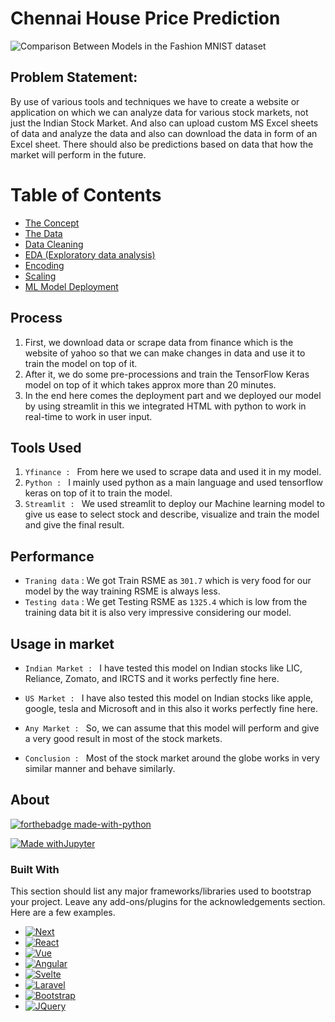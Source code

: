 # **Chennai House Price Prediction**
![Comparison Between Models in the Fashion MNIST dataset](https://cdn1.iconfinder.com/data/icons/social-messaging-ui-color-shapes/128/analytics-circle-blue-512.png)

## Problem Statement:
By use of various tools and techniques we have to create a website or application on which we can analyze data for various stock markets, not just the Indian Stock Market. And also can upload custom MS Excel sheets of data and analyze the data and also can download the data in form of an Excel sheet. There should also be predictions based on data that how the market will perform in the future. 

# Table of Contents

* [The Concept](https://github.com/Akashkunwar/Dscourses/tree/main/Guvi/Project/Chennai%20House%20Price%20Prediction#the-concept)
* [The Data](https://github.com/Akashkunwar/Dscourses/tree/main/Guvi/Project/Chennai%20House%20Price%20Prediction#the-data)
* [Data Cleaning](https://github.com/Akashkunwar/Dscourses/tree/main/Guvi/Project/Chennai%20House%20Price%20Prediction#the-cleaning)
* [EDA (Exploratory data analysis)](https://github.com/Akashkunwar/Dscourses/tree/main/Guvi/Project/Chennai%20House%20Price%20Prediction#EDA-(Exploratory-data-analysis))
* [Encoding](https://github.com/Akashkunwar/Dscourses/tree/main/Guvi/Project/Chennai%20House%20Price%20Prediction#Encoding)
* [Scaling](https://github.com/Akashkunwar/Dscourses/tree/main/Guvi/Project/Chennai%20House%20Price%20Prediction#Scaling)
* [ML Model Deployment](https://github.com/Akashkunwar/Dscourses/tree/main/Guvi/Project/Chennai%20House%20Price%20Prediction#ML-Model-Deployment)


## Process

1. First, we download data or scrape data from finance which is the website of yahoo so that we can make changes in data and use it to train the model on top of it.
2. After it, we do some pre-processions and train the TensorFlow Keras model on top of it which takes approx more than 20 minutes.
3. In the end here comes the deployment part and we deployed our model by using streamlit in this we integrated HTML with python to work in real-time to work in user input.

## Tools Used

1. `Yfinance : ` From here we used to scrape data and used it in my model.
2. `Python : ` I mainly used python as a main language and used tensorflow keras on top of it to train the model.
3. `Streamlit : ` We used streamlit to deploy our Machine learning model to give us ease to select stock and describe, visualize and train the model and give the final result.

## Performance

* `Traning data` : 
 We got Train RSME as `301.7` which is very food for our model by the way training RSME is always less.
 * `Testing data` : 
 We get Testing RSME as `1325.4` which is low from the training data bit it is also very impressive considering our model.
 

## Usage in market

*   `Indian Market : `
 I have tested this model on Indian stocks like LIC, Reliance, Zomato, and IRCTS and it works perfectly fine here.

*   `US Market : `
 I have also tested this model on Indian stocks like apple, google, tesla and Microsoft and in this also it works perfectly fine here.

*   `Any Market : `
 So, we can assume that this model will perform and give a very good result in most of the stock markets.

*   `Conclusion : `
 Most of the stock market around the globe works in very similar manner and behave similarly.


## About
[![forthebadge made-with-python](http://ForTheBadge.com/images/badges/made-with-python.svg)](https://www.python.org/)

[![Made withJupyter](https://img.shields.io/badge/Made%20with-Jupyter-orange?style=for-the-badge&logo=Jupyter)](https://jupyter.org/try)

### Built With

This section should list any major frameworks/libraries used to bootstrap your project. Leave any add-ons/plugins for the acknowledgements section. Here are a few examples.

* [![Next][Next.js]][Next-url]
* [![React][React.js]][React-url]
* [![Vue][Vue.js]][Vue-url]
* [![Angular][Angular.io]][Angular-url]
* [![Svelte][Svelte.dev]][Svelte-url]
* [![Laravel][Laravel.com]][Laravel-url]
* [![Bootstrap][Bootstrap.com]][Bootstrap-url]
* [![JQuery][JQuery.com]][JQuery-url]
<!-- MARKDOWN LINKS & IMAGES -->
<!-- https://www.markdownguide.org/basic-syntax/#reference-style-links -->
[linkedin-url]: https://www.linkedin.com/in/aakashkunwar/
[product-screenshot]: images/screenshot.png
[Next.js]: https://img.shields.io/badge/next.js-000000?style=for-the-badge&logo=nextdotjs&logoColor=white
[Next-url]: https://nextjs.org/
[React.js]: https://img.shields.io/badge/React-20232A?style=for-the-badge&logo=react&logoColor=61DAFB
[React-url]: https://reactjs.org/
[Vue.js]: https://img.shields.io/badge/Vue.js-35495E?style=for-the-badge&logo=vuedotjs&logoColor=4FC08D
[Vue-url]: https://vuejs.org/
[Angular.io]: https://img.shields.io/badge/Angular-DD0031?style=for-the-badge&logo=angular&logoColor=white
[Angular-url]: https://angular.io/
[Svelte.dev]: https://img.shields.io/badge/Svelte-4A4A55?style=for-the-badge&logo=svelte&logoColor=FF3E00
[Svelte-url]: https://svelte.dev/
[Laravel.com]: https://img.shields.io/badge/Laravel-FF2D20?style=for-the-badge&logo=laravel&logoColor=white
[Laravel-url]: https://laravel.com
[Bootstrap.com]: https://img.shields.io/badge/Bootstrap-563D7C?style=for-the-badge&logo=bootstrap&logoColor=white
[Bootstrap-url]: https://getbootstrap.com
[JQuery.com]: https://img.shields.io/badge/jQuery-0769AD?style=for-the-badge&logo=jquery&logoColor=white
[JQuery-url]: https://jquery.com 
